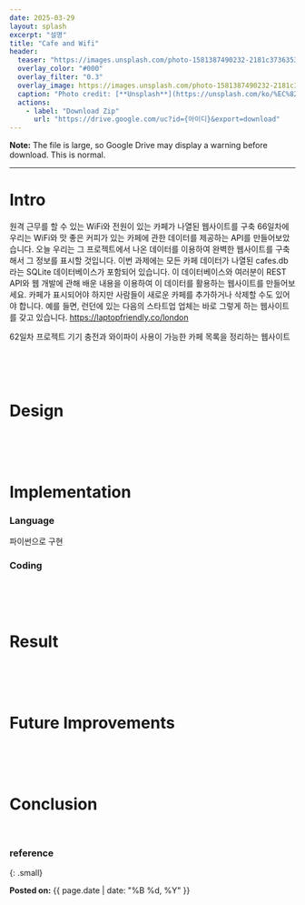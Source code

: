 ```yaml
---
date: 2025-03-29
layout: splash
excerpt: "설명"
title: "Cafe and Wifi"
header:
  teaser: "https://images.unsplash.com/photo-1581387490232-2181c3736353?q=80&w=2940&auto=format&fit=crop&ixlib=rb-4.0.3&ixid=M3wxMjA3fDB8MHxwaG90by1wYWdlfHx8fGVufDB8fHx8fA%3D%3D"
  overlay_color: "#000"
  overlay_filter: "0.3"
  overlay_image: https://images.unsplash.com/photo-1581387490232-2181c3736353?q=80&w=2940&auto=format&fit=crop&ixlib=rb-4.0.3&ixid=M3wxMjA3fDB8MHxwaG90by1wYWdlfHx8fGVufDB8fHx8fA%3D%3D
  caption: "Photo credit: [**Unsplash**](https://unsplash.com/ko/%EC%82%AC%EC%A7%84/%EA%B0%88%EC%83%89-%EB%82%98%EB%AC%B4-%ED%85%8C%EC%9D%B4%EB%B8%94%EC%97%90-%EB%A7%A5%EB%B6%81-%ED%94%84%EB%A1%9C%EB%A5%BC-%EC%82%AC%EC%9A%A9%ED%95%98%EB%8A%94-%EC%82%AC%EB%9E%8C-7weXfu_XTSw)"
  actions:
    - label: "Download Zip"
      url: "https://drive.google.com/uc?id={아이디}&export=download" 
---
```

**Note:** The file is large, so Google Drive may display a warning before download. This is normal.

---

# Intro

원격 근무를 할 수 있는 WiFi와 전원이 있는 카페가 나열된 웹사이트를 구축
66일차에 우리는 WiFi와 맛 좋은 커피가 있는 카페에 관한 데이터를 제공하는 API를 만들어보았습니다. 오늘 우리는 그 프로젝트에서 나온 데이터를 이용하여 완벽한 웹사이트를 구축해서 그 정보를 표시할 것입니다.
이번 과제에는 모든 카페 데이터가 나열된 cafes.db라는 SQLite 데이터베이스가 포함되어 있습니다.
이 데이터베이스와 여러분이 REST API와 웹 개발에 관해 배운 내용을 이용하여 이 데이터를 활용하는 웹사이트를 만들어보세요. 카페가 표시되어야 하지만 사람들이 새로운 카페를 추가하거나 삭제할 수도 있어야 합니다.
예를 들면, 런던에 있는 다음의 스타트업 업체는 바로 그렇게 하는 웹사이트를 갖고 있습니다.
<https://laptopfriendly.co/london>

62일차 프로젝트
기기 충전과 와이파이 사용이 가능한 카페 목록을 정리하는 웹사이트




<br><br><br>

# Design

<br><br><br>

# Implementation

### Language

파이썬으로 구현

### Coding

<br><br><br>

# Result

<br><br><br>

# Future Improvements

<br><br><br>

# Conclusion

<br>

### reference

{: .small}

<b>Posted on:</b> {{ page.date | date: "%B %d, %Y" }}